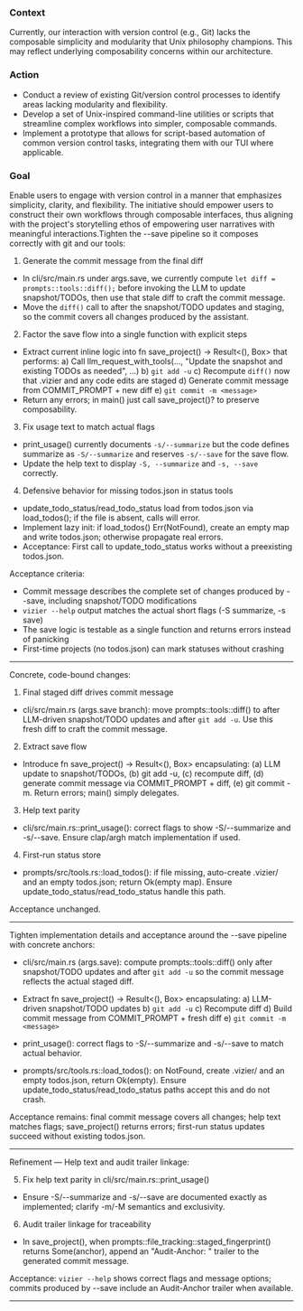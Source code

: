 ### Context

Currently, our interaction with version control (e.g., Git) lacks the composable simplicity and modularity that Unix philosophy champions. This may reflect underlying composability concerns within our architecture.

### Action

- Conduct a review of existing Git/version control processes to identify areas lacking modularity and flexibility.
- Develop a set of Unix-inspired command-line utilities or scripts that streamline complex workflows into simpler, composable commands.
- Implement a prototype that allows for script-based automation of common version control tasks, integrating them with our TUI where applicable.

### Goal

Enable users to engage with version control in a manner that emphasizes simplicity, clarity, and flexibility. The initiative should empower users to construct their own workflows through composable interfaces, thus aligning with the project's storytelling ethos of empowering user narratives with meaningful interactions.Tighten the --save pipeline so it composes correctly with git and our tools:

1) Generate the commit message from the final diff
- In cli/src/main.rs under args.save, we currently compute `let diff = prompts::tools::diff();` before invoking the LLM to update snapshot/TODOs, then use that stale diff to craft the commit message.
- Move the `diff()` call to after the snapshot/TODO updates and staging, so the commit covers all changes produced by the assistant.

2) Factor the save flow into a single function with explicit steps
- Extract current inline logic into fn save_project() -> Result<(), Box<dyn Error>> that performs:
  a) Call llm_request_with_tools(..., "Update the snapshot and existing TODOs as needed", ...)
  b) `git add -u`
  c) Recompute `diff()` now that .vizier and any code edits are staged
  d) Generate commit message from COMMIT_PROMPT + new diff
  e) `git commit -m <message>`
- Return any errors; in main() just call save_project()? to preserve composability.

3) Fix usage text to match actual flags
- print_usage() currently documents `-s/--summarize` but the code defines summarize as `-S/--summarize` and reserves `-s/--save` for the save flow.
- Update the help text to display `-S, --summarize` and `-s, --save` correctly.

4) Defensive behavior for missing todos.json in status tools
- update_todo_status/read_todo_status load from todos.json via load_todos(); if the file is absent, calls will error.
- Implement lazy init: if load_todos() Err(NotFound), create an empty map and write todos.json; otherwise propagate real errors.
- Acceptance: First call to update_todo_status works without a preexisting todos.json.

Acceptance criteria:
- Commit message describes the complete set of changes produced by --save, including snapshot/TODO modifications
- `vizier --help` output matches the actual short flags (-S summarize, -s save)
- The save logic is testable as a single function and returns errors instead of panicking
- First-time projects (no todos.json) can mark statuses without crashing

---

Concrete, code-bound changes:

1) Final staged diff drives commit message
- cli/src/main.rs (args.save branch): move prompts::tools::diff() to after LLM-driven snapshot/TODO updates and after `git add -u`. Use this fresh diff to craft the commit message.

2) Extract save flow
- Introduce fn save_project() -> Result<(), Box<dyn std::error::Error>> encapsulating: (a) LLM update to snapshot/TODOs, (b) git add -u, (c) recompute diff, (d) generate commit message via COMMIT_PROMPT + diff, (e) git commit -m. Return errors; main() simply delegates.

3) Help text parity
- cli/src/main.rs::print_usage(): correct flags to show -S/--summarize and -s/--save. Ensure clap/argh match implementation if used.

4) First-run status store
- prompts/src/tools.rs::load_todos(): if file missing, auto-create .vizier/ and an empty todos.json; return Ok(empty map). Ensure update_todo_status/read_todo_status handle this path.

Acceptance unchanged.


---

Tighten implementation details and acceptance around the --save pipeline with concrete anchors:

- cli/src/main.rs (args.save): compute prompts::tools::diff() only after snapshot/TODO updates and after `git add -u` so the commit message reflects the actual staged diff.

- Extract fn save_project() -> Result<(), Box<dyn std::error::Error>> encapsulating:
  a) LLM-driven snapshot/TODO updates
  b) `git add -u`
  c) Recompute diff
  d) Build commit message from COMMIT_PROMPT + fresh diff
  e) `git commit -m <message>`

- print_usage(): correct flags to -S/--summarize and -s/--save to match actual behavior.

- prompts/src/tools.rs::load_todos(): on NotFound, create .vizier/ and an empty todos.json, return Ok(empty). Ensure update_todo_status/read_todo_status paths accept this and do not crash.

Acceptance remains: final commit message covers all changes; help text matches flags; save_project() returns errors; first-run status updates succeed without existing todos.json.

---

Refinement — Help text and audit trailer linkage:

5) Fix help text parity in cli/src/main.rs::print_usage()
- Ensure -S/--summarize and -s/--save are documented exactly as implemented; clarify -m/-M semantics and exclusivity.

6) Audit trailer linkage for traceability
- In save_project(), when prompts::file_tracking::staged_fingerprint() returns Some(anchor), append an "Audit-Anchor: <anchor>" trailer to the generated commit message.

Acceptance: `vizier --help` shows correct flags and message options; commits produced by --save include an Audit-Anchor trailer when available.


---

